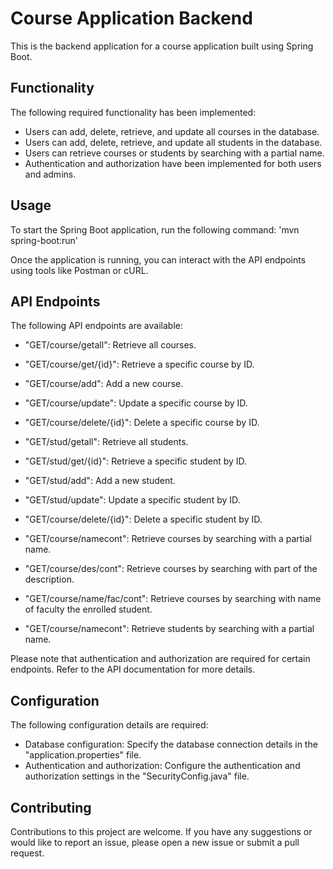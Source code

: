 # Course Application Backend

This is the backend application for a course application built using Spring Boot.

## Functionality

The following required functionality has been implemented:

- Users can add, delete, retrieve, and update all courses in the database.
- Users can add, delete, retrieve, and update all students in the database.
- Users can retrieve courses or students by searching with a partial name.
- Authentication and authorization have been implemented for both users and admins.


## Usage

To start the Spring Boot application, run the following command: 'mvn spring-boot:run'

Once the application is running, you can interact with the API endpoints using tools like Postman or cURL.

## API Endpoints

The following API endpoints are available:

- "GET/course/getall": Retrieve all courses.
- "GET/course/get/{id}": Retrieve a specific course by ID.
- "GET/course/add": Add a new course.
- "GET/course/update": Update a specific course by ID.
- "GET/course/delete/{id}": Delete a specific course by ID.

- "GET/stud/getall": Retrieve all students.
- "GET/stud/get/{id}": Retrieve a specific student by ID.
- "GET/stud/add": Add a new student.
- "GET/stud/update": Update a specific student by ID.
- "GET/course/delete/{id}": Delete a specific student by ID.

- "GET/course/namecont": Retrieve courses by searching with a partial name.
- "GET/course/des/cont": Retrieve courses by searching with part of the description.
- "GET/course/name/fac/cont": Retrieve courses by searching with name of faculty the enrolled student.
- "GET/course/namecont": Retrieve students by searching with a partial name.

Please note that authentication and authorization are required for certain endpoints. Refer to the API documentation for more details.

## Configuration

The following configuration details are required:

- Database configuration: Specify the database connection details in the "application.properties" file.
- Authentication and authorization: Configure the authentication and authorization settings in the "SecurityConfig.java" file.

## Contributing

Contributions to this project are welcome. If you have any suggestions or would like to report an issue, please open a new issue or submit a pull request.
